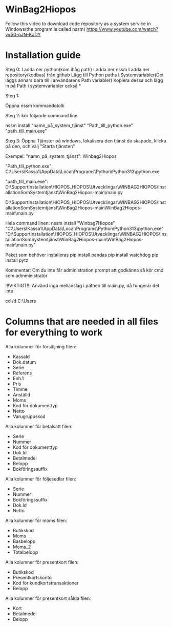 # WinBag2Hiopos

Follow this video to download code repository as a system service in Windows(the program is called nssm)
https://www.youtube.com/watch?v=50-pJN-KJDY 

# Installation guide
Steg 0: 
Ladda ner python(kom ihåg path)
Ladda ner nssm
Ladda ner repository(kodbas) från github
Lägg till Python paths i Systemvariabler(Det läggs annars bara till i användarens Path variabler) Kopiera dessa och lägg in på Path i systemvariabler också
* 

Steg 1:

Öppna nssm kommandotolk

Steg 2: kör följande command line

nssm install "namn_på_system_tjänst" "Path_till_python.exe" "path_till_main.exe"

Steg 3:
Öppna Tjänster på windows, lokalisera den tjänst du skapade, klicka på den, och välj "Starta tjänsten"


Exempel:
"namn_på_system_tjänst": Winbag2Hiopos

"Path_till_python.exe": C:\Users\Kassa1\AppData\Local\Programs\Python\Python313\python.exe

"path_till_main.exe": 
D:\SupportInstallation\HIOPOS_HIOPOS\Utvecklingar\WINBAG2HIOPOS\InstallationSomSystemtjänst\WinBag2Hiopos-main\main.py

D:\SupportInstallation\HIOPOS_HIOPOS\Utvecklingar\WINBAG2HIOPOS\InstallationSomSystemtjänst\WinBag2Hiopos-main\WinBag2Hiopos-main\main.py

Hela command linen:
nssm install "Winbag7Hiopos" "C:\Users\Kassa1\AppData\Local\Programs\Python\Python313\python.exe" "D:\SupportInstallation\HIOPOS_HIOPOS\Utvecklingar\WINBAG2HIOPOS\InstallationSomSystemtjänst\WinBag2Hiopos-main\WinBag2Hiopos-main\main.py"


Paket som behöver installeras
pip install pandas
pip install watchdog
pip install pytz


Kommentar: Om du inte får administration prompt att godkänna så kör cmd som admministratör

!!!VIKTIGT!!!
Använd inga mellanslag i pathen till main.py, då fungerar det inte

cd /d C:\Users

# Columns that are needed in all files for everything to work
Alla kolumner för försäljning filen:
* KassaId
* Dok.datum
* Serie
* Referens
* Enh.1
* Pris 
* Timme
* Anställd
* Moms
* Kod för dokumenttyp
* Netto
* Varugruppskod


Alla kolumner för betalsätt filen:
* Serie
* Nummer
* Kod för dokumenttyp
* Dok.Id
* Betalmedel
* Belopp
* Bokföringssuffix


Alla kolumner för följesedlar filen:
* Serie
* Nummer
* Bokföringssuffix
* Dok.Id
* Netto


Alla kolumner för moms filen:
* Butikskod
* Moms
* Basbelopp
* Moms_2
* Totalbelopp

Alla kolumner för presentkort filen:
* Butikskod
* Presentkortskonto
* Kod för kundkortstransaktioner
* Belopp

Alla kolumner för presentkort sålda filen:
* Kort
* Betalmedel
* Belopp
